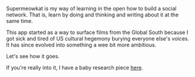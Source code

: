 Supermeowkat is my way of learning in the open how to build a social network. That is, learn by doing and thinking and writing about it at the same time.

This app started as a way to surface films from the Global South because I got sick and tired of US cultural hegemony burying everyone else's voices. It has since evolved into something a wee bit more ambitious.

Let's see how it goes.

If you're really into it, I have a baby research piece <a href="https://supermeowkat.com/research">here</a>.
